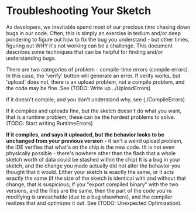 # Troubleshooting Your Sketch
As developers, we inevitable spend most of our precious time chasing down bugs in our code. Often, this is simply an exercise in tedium and/or deep pondering to figure out how to fix the bug you understand - but other times, figuring out WHY it's not working can be a challenge. This document describes some techniques that can be helpful for finding and/or understanding bugs.

There are two categories of problem - compile-time errors (compile errors). In this case, the 'verify' button will generate an error. If verify works, but 'upload' does not, there is an upload problem, not a compile problem, and the code may be fine. See (TODO: Write up ../UploadErrors)

If it doesn't compile, and you don't understand why, see (./CompileErrors)

If it compiles and uploads fine, but the sketch doesn't do what you want, that is a runtime problem; these can be the hardest problems to solve. (TODO: Start writing RuntimeErrors)

**If it compiles, and says it uploaded, but the behavior looks to be unchanged from your previous version** - it isn't a weird upload problem, the IDE verifies that what's on the chip is the new code. (It is not even physically possible - there's nowhere other than the flash that a whole sketch worth of data could be stashed within the chip) It is a bug in your sketch, and the change you made actually did not alter the behavior you thought that it would. Either your sketch is exactly the same, or it acts exactly the same (if the size of the sketch is identical with and without that change, that is suspicious; if you "export compiled binary" with the two versions, and the files are the same, then the part of the code you're modifying is unreachable (due to a bug elsewhere), and the compiler realizes that and optimizes it out. See (TODO: Unexpected Optimization). 
